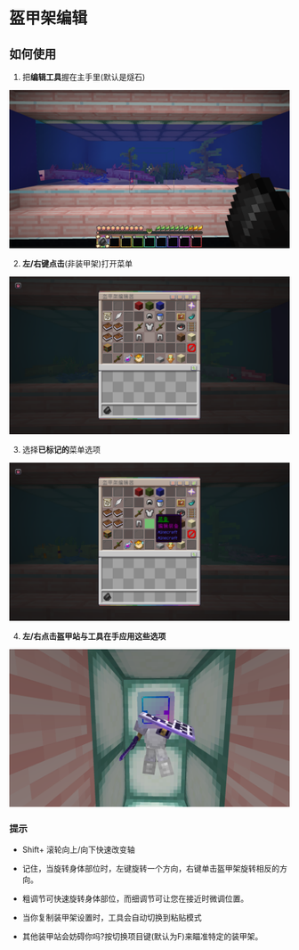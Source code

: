 # 盔甲架编辑

## 如何使用

1. 把**编辑工具**握在主手里(默认是燧石)

![](./picture/KJJ1.png)

2. **左/右键点击**(非装甲架)打开菜单

![](./picture/KJJ2.png)

3. 选择**已标记的**菜单选项

![](./picture/KJJ3.png)

4. **左/右点击盔甲站与工具在手应用这些选项**

![](./picture/KJJ4.png)

### 提示

- Shift+ 滚轮向上/向下快速改变轴

- 记住，当旋转身体部位时，左键旋转一个方向，右键单击盔甲架旋转相反的方向。

- 粗调节可快速旋转身体部位，而细调节可让您在接近时微调位置。

- 当你复制装甲架设置时，工具会自动切换到粘贴模式

- 其他装甲站会妨碍你吗?按切换项目键(默认为F)来瞄准特定的装甲架。

